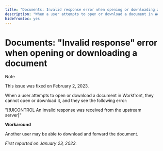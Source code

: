 ```yaml
---
title: "Documents: Invalid response error when opening or downloading a document"
description: "When a user attempts to open or download a document in Workfront, they cannot open or download it, and they see an error"
hidefromtoc: yes
---
```


# Documents: "Invalid response" error when opening or downloading a document

<!--This article is on the WF and WFP TOC-->

>[!NOTE]
>
>This issue was fixed on February 2, 2023.

When a user attempts to open or download a document in Workfront, they cannot open or download it, and they see the following error:

"[!UICONTROL An invalid response was received from the upstream server]"

**Workaround**

Another user may be able to download and forward the document.

_First reported on January 23, 2023._

